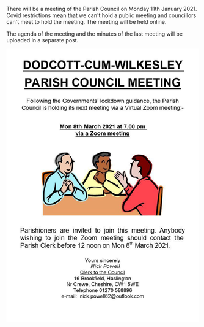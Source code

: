 <!--
.. title: Parish Council Meeting Monday 8th March 2021.
.. slug: 2021-03-05-meeting
.. date: 2021-03-05 02:49:30 UTC
.. tags: parishcouncil
.. category:
.. link:
.. description:
.. type: text
-->

There will be a meeting of the Parish Council on Monday 11th January 2021. Covid restrictions mean that we can't hold a public meeting and councillors can't meet to hold the meeting. The meeting will be held online.

The agenda of the meeting and the minutes of the last meeting will be uploaded in a separate post.


<img src="/images/agenda-public-notice-2021-03-08.jpg">
